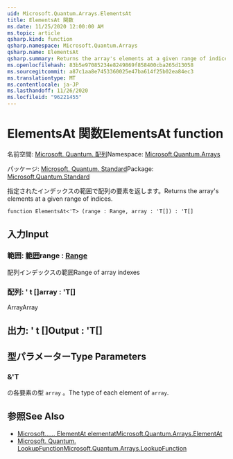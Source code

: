 ```yaml
---
uid: Microsoft.Quantum.Arrays.ElementsAt
title: ElementsAt 関数
ms.date: 11/25/2020 12:00:00 AM
ms.topic: article
qsharp.kind: function
qsharp.namespace: Microsoft.Quantum.Arrays
qsharp.name: ElementsAt
qsharp.summary: Returns the array's elements at a given range of indices.
ms.openlocfilehash: 83b5e97085234e8249869f858400cba265d13058
ms.sourcegitcommit: a87c1aa8e7453360025e47ba614f25b02ea84ec3
ms.translationtype: MT
ms.contentlocale: ja-JP
ms.lasthandoff: 11/26/2020
ms.locfileid: "96221455"
---
```

# <a name="elementsat-function"></a><span data-ttu-id="a38c2-102">ElementsAt 関数</span><span class="sxs-lookup"><span data-stu-id="a38c2-102">ElementsAt function</span></span>

<span data-ttu-id="a38c2-103">名前空間: [Microsoft. Quantum. 配列](xref:Microsoft.Quantum.Arrays)</span><span class="sxs-lookup"><span data-stu-id="a38c2-103">Namespace: [Microsoft.Quantum.Arrays](xref:Microsoft.Quantum.Arrays)</span></span>

<span data-ttu-id="a38c2-104">パッケージ: [Microsoft. Quantum. Standard](https://nuget.org/packages/Microsoft.Quantum.Standard)</span><span class="sxs-lookup"><span data-stu-id="a38c2-104">Package: [Microsoft.Quantum.Standard](https://nuget.org/packages/Microsoft.Quantum.Standard)</span></span>


<span data-ttu-id="a38c2-105">指定されたインデックスの範囲で配列の要素を返します。</span><span class="sxs-lookup"><span data-stu-id="a38c2-105">Returns the array's elements at a given range of indices.</span></span>

```qsharp
function ElementsAt<'T> (range : Range, array : 'T[]) : 'T[]
```


## <a name="input"></a><span data-ttu-id="a38c2-106">入力</span><span class="sxs-lookup"><span data-stu-id="a38c2-106">Input</span></span>

### <a name="range--range"></a><span data-ttu-id="a38c2-107">範囲: [範囲](xref:microsoft.quantum.lang-ref.range)</span><span class="sxs-lookup"><span data-stu-id="a38c2-107">range : [Range](xref:microsoft.quantum.lang-ref.range)</span></span>

<span data-ttu-id="a38c2-108">配列インデックスの範囲</span><span class="sxs-lookup"><span data-stu-id="a38c2-108">Range of array indexes</span></span>


### <a name="array--t"></a><span data-ttu-id="a38c2-109">配列: ' t []</span><span class="sxs-lookup"><span data-stu-id="a38c2-109">array : 'T[]</span></span>

<span data-ttu-id="a38c2-110">Array</span><span class="sxs-lookup"><span data-stu-id="a38c2-110">Array</span></span>



## <a name="output--t"></a><span data-ttu-id="a38c2-111">出力: ' t []</span><span class="sxs-lookup"><span data-stu-id="a38c2-111">Output : 'T[]</span></span>



## <a name="type-parameters"></a><span data-ttu-id="a38c2-112">型パラメーター</span><span class="sxs-lookup"><span data-stu-id="a38c2-112">Type Parameters</span></span>

### <a name="t"></a><span data-ttu-id="a38c2-113">&</span><span class="sxs-lookup"><span data-stu-id="a38c2-113">'T</span></span>

<span data-ttu-id="a38c2-114">の各要素の型 `array` 。</span><span class="sxs-lookup"><span data-stu-id="a38c2-114">The type of each element of `array`.</span></span>

## <a name="see-also"></a><span data-ttu-id="a38c2-115">参照</span><span class="sxs-lookup"><span data-stu-id="a38c2-115">See Also</span></span>

- [<span data-ttu-id="a38c2-116">Microsoft...... ElementAt elementat</span><span class="sxs-lookup"><span data-stu-id="a38c2-116">Microsoft.Quantum.Arrays.ElementAt</span></span>](xref:Microsoft.Quantum.Arrays.ElementAt)
- [<span data-ttu-id="a38c2-117">Microsoft. Quantum. LookupFunction</span><span class="sxs-lookup"><span data-stu-id="a38c2-117">Microsoft.Quantum.Arrays.LookupFunction</span></span>](xref:Microsoft.Quantum.Arrays.LookupFunction)